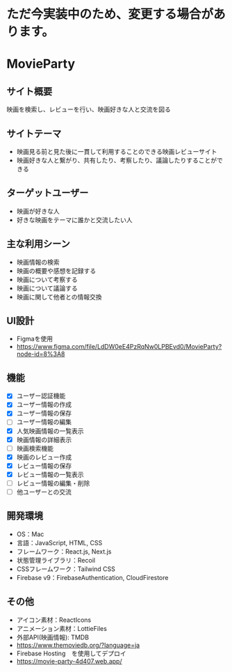 # ただ今実装中のため、変更する場合があります。

# MovieParty 

## サイト概要
映画を検索し、レビューを行い、映画好きな人と交流を図る

## サイトテーマ
- 映画見る前と見た後に一貫して利用することのできる映画レビューサイト
- 映画好きな人と繋がり、共有したり、考察したり、議論したりすることができる

## ターゲットユーザー
- 映画が好きな人
- 好きな映画をテーマに誰かと交流したい人

## 主な利用シーン
- 映画情報の検索
- 映画の概要や感想を記録する
- 映画について考察する
- 映画について議論する
- 映画に関して他者との情報交換

## UI設計
- Figmaを使用
- https://www.figma.com/file/LdDW0eE4PzRqNw0LPBEvd0/MovieParty?node-id=8%3A8

## 機能
- [x] ユーザー認証機能
- [x] ユーザー情報の作成
- [x] ユーザー情報の保存
- [ ] ユーザー情報の編集
- [x] 人気映画情報の一覧表示
- [x] 映画情報の詳細表示
- [ ] 映画検索機能
- [x] 映画のレビュー作成
- [x] レビュー情報の保存
- [x] レビュー情報の一覧表示
- [ ] レビュー情報の編集・削除
- [ ] 他ユーザーとの交流

## 開発環境
- OS：Mac
- 言語：JavaScript, HTML, CSS
- フレームワーク：React.js, Next.js
- 状態管理ライブラリ：Recoil
- CSSフレームワーク：Tailwind CSS
- Firebase v9：FirebaseAuthentication, CloudFirestore

## その他
- アイコン素材：ReactIcons
- アニメーション素材：LottieFiles
- 外部API(映画情報): TMDB
- https://www.themoviedb.org/?language=ja
- Firebase Hosting　を使用してデプロイ
- https://movie-party-4d407.web.app/
